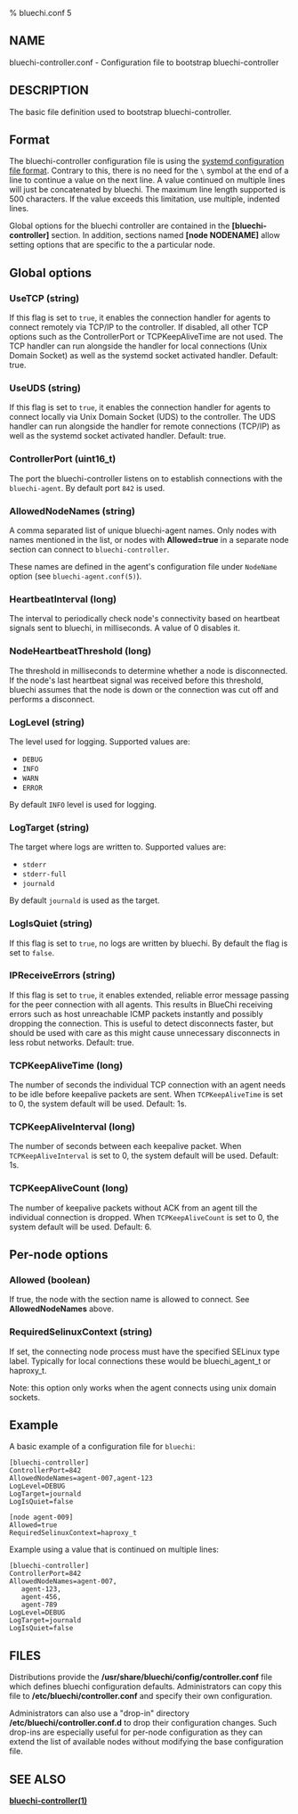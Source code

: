 % bluechi.conf 5

## NAME

bluechi-controller.conf - Configuration file to bootstrap bluechi-controller

## DESCRIPTION

The basic file definition used to bootstrap bluechi-controller.

## Format

The bluechi-controller configuration file is using the
[systemd configuration file format](https://www.freedesktop.org/software/systemd/man/systemd.syntax.html). Contrary to this, there is no need for the `\` symbol at the end of a line to continue a value on the next line. A value continued on multiple lines will just be concatenated by bluechi. The maximum line length supported is 500 characters. If the value exceeds this limitation, use multiple, indented lines.

Global options for the bluechi controller are contained in the
**[bluechi-controller]** section. In addition, sections named **[node
NODENAME]** allow setting options that are specific to the a
particular node.

## Global options

### **UseTCP** (string)

If this flag is set to `true`, it enables the connection handler for agents to connect
remotely via TCP/IP to the controller. If disabled, all other TCP options such as the
ControllerPort or TCPKeepAliveTime are not used.
The TCP handler can run alongside the handler for local connections (Unix Domain Socket)
as well as the systemd socket activated handler.
Default: true.

### **UseUDS** (string)

If this flag is set to `true`, it enables the connection handler for agents to connect
locally via Unix Domain Socket (UDS) to the controller.
The UDS handler can run alongside the handler for remote connections (TCP/IP) as well as
the systemd socket activated handler.
Default: true.

### **ControllerPort** (uint16_t)

The port the bluechi-controller listens on to establish connections with the `bluechi-agent`. By default port `842` is used.

### **AllowedNodeNames** (string)

A comma separated list of unique bluechi-agent names. Only nodes with
names mentioned in the list, or nodes with **Allowed=true** in a
separate node section can connect to `bluechi-controller`.

These names are defined in the agent's configuration file under `NodeName` option (see `bluechi-agent.conf(5)`).

### **HeartbeatInterval** (long)

The interval to periodically check node's connectivity based on heartbeat signals sent to bluechi, in milliseconds. A value of 0 disables it.

### **NodeHeartbeatThreshold** (long)

The threshold in milliseconds to determine whether a node is disconnected. If the node's last heartbeat signal was received before this threshold, bluechi assumes that the node is down or the connection was cut off and performs a disconnect.

### **LogLevel** (string)

The level used for logging. Supported values are:

- `DEBUG`
- `INFO`
- `WARN`
- `ERROR`

By default `INFO` level is used for logging.

### **LogTarget** (string)

The target where logs are written to. Supported values are:

- `stderr`
- `stderr-full`
- `journald`

By default `journald` is used as the target.

### **LogIsQuiet** (string)

If this flag is set to `true`, no logs are written by bluechi. By default the flag is set to `false`.

### **IPReceiveErrors** (string)

If this flag is set to `true`, it enables extended, reliable error message passing for
the peer connection with all agents. This results in BlueChi receiving errors such as
host unreachable ICMP packets instantly and possibly dropping the connection. This is
useful to detect disconnects faster, but should be used with care as this might cause
unnecessary disconnects in less robut networks.
Default: true.

### **TCPKeepAliveTime** (long)

The number of seconds the individual TCP connection with an agent needs to be idle
before keepalive packets are sent. When `TCPKeepAliveTime` is set to 0, the system
default will be used.
Default: 1s.

### **TCPKeepAliveInterval** (long)

The number of seconds between each keepalive packet. When `TCPKeepAliveInterval` is set to 0,
the system default will be used.
Default: 1s.

### **TCPKeepAliveCount** (long)

The number of keepalive packets without ACK from an agent till the individual connection is dropped.
When `TCPKeepAliveCount` is set to 0, the system default will be used.
Default: 6.

## Per-node options

### **Allowed** (boolean)

If true, the node with the section name is allowed to connect. See **AllowedNodeNames** above.

### **RequiredSelinuxContext** (string)

If set, the connecting node process must have the specified SELinux
type label. Typically for local connections these would be
bluechi_agent_t or haproxy_t.

Note: this option only works when the agent connects using unix domain
sockets.

## Example

A basic example of a configuration file for `bluechi`:

```
[bluechi-controller]
ControllerPort=842
AllowedNodeNames=agent-007,agent-123
LogLevel=DEBUG
LogTarget=journald
LogIsQuiet=false

[node agent-009]
Allowed=true
RequiredSelinuxContext=haproxy_t
```

Example using a value that is continued on multiple lines:

```
[bluechi-controller]
ControllerPort=842
AllowedNodeNames=agent-007,
   agent-123,
   agent-456,
   agent-789
LogLevel=DEBUG
LogTarget=journald
LogIsQuiet=false
```

## FILES

Distributions provide the **/usr/share/bluechi/config/controller.conf** file which defines bluechi configuration defaults. Administrators can copy this file to **/etc/bluechi/controller.conf** and specify their own configuration.

Administrators can also use a "drop-in" directory **/etc/bluechi/controller.conf.d** to drop their configuration changes.
Such drop-ins are especially useful for per-node configuration as they can extend the list of available nodes without
modifying the base configuration file.

## SEE ALSO

**[bluechi-controller(1)](https://github.com/eclipse-bluechi/bluechi/blob/main/doc/man/bluechi-controller.1.md)**
